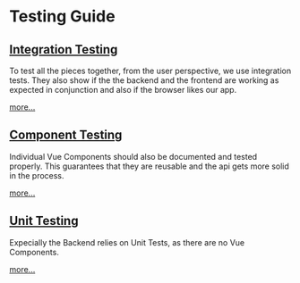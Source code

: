 # Testing Guide

## [Integration Testing](integration-testing.md)

To test all the pieces together, from the user perspective, we use integration tests. They also show if the the backend and the frontend are working as expected in conjunction and also if the browser likes our app. 

[more...](integration-testing.md)

## [Component Testing](component-testing.md)

Individual Vue Components should also be documented and tested properly. This guarantees that they are reusable and the api gets more solid in the process.

[more...](component-testing.md)

## [Unit Testing](unit-testing.md)

Expecially the Backend relies on Unit Tests, as there are no Vue Components. 

[more...](unit-testing.md)



